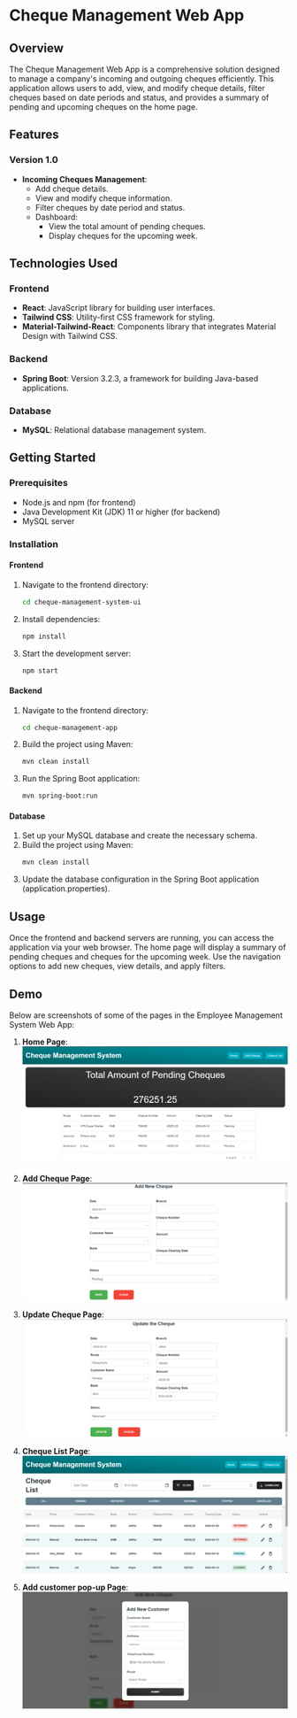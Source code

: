 # Cheque Management Web App

## Overview

The Cheque Management Web App is a comprehensive solution designed to manage a company's incoming and outgoing cheques efficiently. This application allows users to add, view, and modify cheque details, filter cheques based on date periods and status, and provides a summary of pending and upcoming cheques on the home page.

## Features

### Version 1.0

- **Incoming Cheques Management**:
  - Add cheque details.
  - View and modify cheque information.
  - Filter cheques by date period and status.
  - Dashboard:
    - View the total amount of pending cheques.
    - Display cheques for the upcoming week.

## Technologies Used

### Frontend

- **React**: JavaScript library for building user interfaces.
- **Tailwind CSS**: Utility-first CSS framework for styling.
- **Material-Tailwind-React**: Components library that integrates Material Design with Tailwind CSS.

### Backend

- **Spring Boot**: Version 3.2.3, a framework for building Java-based applications.

### Database

- **MySQL**: Relational database management system.

## Getting Started

### Prerequisites

- Node.js and npm (for frontend)
- Java Development Kit (JDK) 11 or higher (for backend)
- MySQL server

### Installation

#### Frontend

1. Navigate to the frontend directory:
   ```bash
   cd cheque-management-system-ui
   ```
2. Install dependencies:
   ```bash
   npm install
   ```
3. Start the development server:
   ```bash
   npm start
   ```

#### Backend

1. Navigate to the frontend directory:
   ```bash
   cd cheque-management-app
   ```
2. Build the project using Maven:
   ```bash
   mvn clean install
   ```
3. Run the Spring Boot application:
   ```bash
   mvn spring-boot:run
   ```

#### Database

1. Set up your MySQL database and create the necessary schema.
2. Build the project using Maven:
   ```bash
   mvn clean install
   ```
3. Update the database configuration in the Spring Boot application (application.properties).

## Usage

Once the frontend and backend servers are running, you can access the application via your web browser. The home page will display a summary of pending cheques and cheques for the upcoming week. Use the navigation options to add new cheques, view details, and apply filters.

## Demo

Below are screenshots of some of the pages in the Employee Management System Web App:

1. **Home Page**:
   ![Home Page](/ss/home.png)

2. **Add Cheque Page**:
   ![Add Cheque Page](/ss/AddCheque.png)

3. **Update Cheque Page**:
   ![Edit Cheque Page](/ss/updateCheque.png)

4. **Cheque List Page**:
   ![Cheque List Page](/ss/chequeList.png)

5. **Add customer pop-up Page**:
   ![Add customer Page](/ss/AddCustomer.png)
